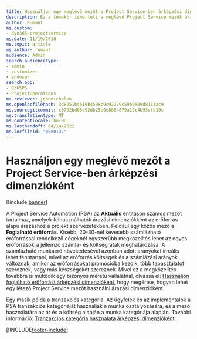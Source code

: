 ```yaml
---
title: Használjon egy meglévő mezőt a Project Service-ben árképzési dimenzióként
description: Ez a témakör ismerteti a meglévő Project Service mezők árazási dimenzióként történő használatát.
author: Rumant
ms.custom:
- dyn365-projectservice
ms.date: 11/19/2018
ms.topic: article
ms.author: rumant
audience: Admin
search.audienceType:
- admin
- customizer
- enduser
search.app:
- D365PS
- ProjectOperations
ms.reviewer: johnmichalak
ms.openlocfilehash: 3d8251b4516b4598c9c92779c59b9609d8113ac9
ms.sourcegitcommit: c0792bd65d92db25e0e8864879a19c4b93efb10c
ms.translationtype: MT
ms.contentlocale: hu-HU
ms.lasthandoff: 04/14/2022
ms.locfileid: "8580137"
---
```

# <a name="use-an-existing-field-in-project-service-as-a-pricing-dimension"></a>Használjon egy meglévő mezőt a Project Service-ben árképzési dimenzióként

[!include [banner](../includes/psa-now-project-operations.md)]

A Project Service Automation (PSA) az **Aktuális** entitáson számos mezőt tartalmaz, amelyek felhasználhatók árazási dimenziókként az erőforrás alapú árazáshoz a projekt szervezetekben. Például egy közös mező a **Foglalható erőforrás**. Kisebb, 20-30-nél kevesebb számlázható erőforrással rendelkező cégeknél egyszerűbb megközelítés lehet az egyes erőforrásokra jellemző számla- és költségráták meghatározása. A számlázható munkaerő növekedésével azonban adott arányokat irreális lehet fenntartani, mivel az erőforrás költségek és a számlázási arányok változnak, amikor az erőforrásokat promócióba kezdik, több tapasztalatot szereznek, vagy más készségeket szereznek. Mivel ez a megközelítés továbbra is működik egy bizonyos méretű vállalatnál, olvassa el: [Használjon foglalható erőforrást árképzési dimenzióként](bookable-resource-pricing-dimension.md), hogy megértse, hogyan lehet egy létező Project Service mezőt használni árazási dimenzióként.

Egy másik példa a tranzakciós kategória. Az ügyfelek és az implementálók a PSA tranzakciós kategóriáját használják a munka osztályozására, és a mező használatára az ár és a költség alapján a munka kategóriája alapján. További információ: [Tranzakciós kategória használata árképzési dimenzióként](transaction-category-pricing-dimension.md).


[!INCLUDE[footer-include](../includes/footer-banner.md)]
